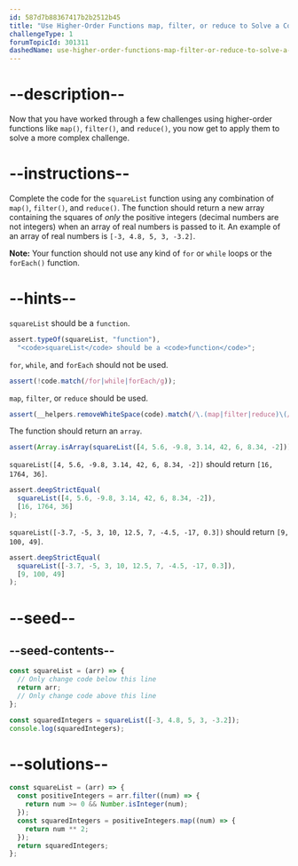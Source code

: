 ```yaml
---
id: 587d7b88367417b2b2512b45
title: "Use Higher-Order Functions map, filter, or reduce to Solve a Complex Problem"
challengeType: 1
forumTopicId: 301311
dashedName: use-higher-order-functions-map-filter-or-reduce-to-solve-a-complex-problem
---
```


# --description--

Now that you have worked through a few challenges using higher-order functions like `map()`, `filter()`, and `reduce()`, you now get to apply them to solve a more complex challenge.

# --instructions--

Complete the code for the `squareList` function using any combination of `map()`, `filter()`, and `reduce()`. The function should return a new array containing the squares of _only_ the positive integers (decimal numbers are not integers) when an array of real numbers is passed to it. An example of an array of real numbers is `[-3, 4.8, 5, 3, -3.2]`.

**Note:** Your function should not use any kind of `for` or `while` loops or the `forEach()` function.

# --hints--

`squareList` should be a `function`.

```js
assert.typeOf(squareList, "function"),
  "<code>squareList</code> should be a <code>function</code>";
```

`for`, `while`, and `forEach` should not be used.

```js
assert(!code.match(/for|while|forEach/g));
```

`map`, `filter`, or `reduce` should be used.

```js
assert(__helpers.removeWhiteSpace(code).match(/\.(map|filter|reduce)\(/g));
```

The function should return an `array`.

```js
assert(Array.isArray(squareList([4, 5.6, -9.8, 3.14, 42, 6, 8.34, -2])));
```

`squareList([4, 5.6, -9.8, 3.14, 42, 6, 8.34, -2])` should return `[16, 1764, 36]`.

```js
assert.deepStrictEqual(
  squareList([4, 5.6, -9.8, 3.14, 42, 6, 8.34, -2]),
  [16, 1764, 36]
);
```

`squareList([-3.7, -5, 3, 10, 12.5, 7, -4.5, -17, 0.3])` should return `[9, 100, 49]`.

```js
assert.deepStrictEqual(
  squareList([-3.7, -5, 3, 10, 12.5, 7, -4.5, -17, 0.3]),
  [9, 100, 49]
);
```

# --seed--

## --seed-contents--

```js
const squareList = (arr) => {
  // Only change code below this line
  return arr;
  // Only change code above this line
};

const squaredIntegers = squareList([-3, 4.8, 5, 3, -3.2]);
console.log(squaredIntegers);
```

# --solutions--

```js
const squareList = (arr) => {
  const positiveIntegers = arr.filter((num) => {
    return num >= 0 && Number.isInteger(num);
  });
  const squaredIntegers = positiveIntegers.map((num) => {
    return num ** 2;
  });
  return squaredIntegers;
};
```
